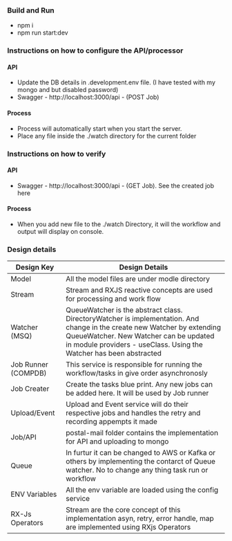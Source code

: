 ### Build and Run
* npm i
* npm run start:dev

### Instructions on how to configure the API/processor
#### API
* Update the DB details in .development.env file. (I have tested with my mongo and but disabled password)
* Swagger - http://localhost:3000/api - (POST Job)
#### Process
* Process will automatically start when you start the server.
* Place any file inside the ./watch directory for the current folder

### Instructions on how to verify
#### API
* Swagger - http://localhost:3000/api - (GET Job). See the created job here
#### Process
* When you add new file to the ./watch Directory, it will the workflow and output will display on console.

### Design details
| Design Key | Design Details |
| ----- | ---- |
| Model | All the model files are under modle directory |
| Stream | Stream and RXJS reactive concepts are used for processing and work flow |
| Watcher (MSQ) | QueueWatcher is the abstract class. DirectoryWatcher is implementation. And change in the create new Watcher by extending QueueWatcher. New Watcher can be updated in module providers - useClass. Using the Watcher has been abstracted |
| Job Runner (COMPDB) | This service is responsible for running the workflow/tasks in give order asynchronosly | 
| Job Creater | Create the tasks blue print. Any new jobs can be added here. It will be used by Job runner |
| Upload/Event | Upload and Event service will do their respective jobs and handles the retry and recording appempts it made |
| Job/API | postal-mail folder contains the implementation for API and uploading to mongo |
| Queue | In furtur it can be changed to AWS or Kafka or others by implementing the contarct of Queue watcher. No to change any thing task run or workflow |
| ENV Variables | All the env variable are loaded using the config service |
| RX-Js Operators | Stream are the core concept of this implementation asyn, retry, error handle, map are implemented using RXjs Operators |

